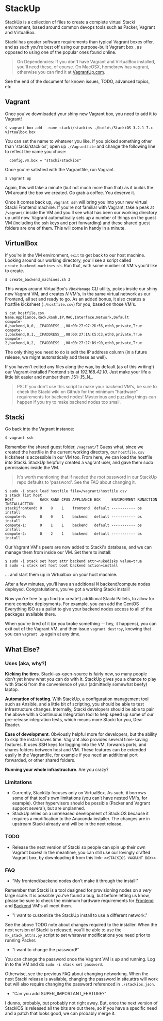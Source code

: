 # StackUp

StackUp is a collection of files to create a complete virtual Stacki environment, based around common devops tools such as Packer, Vagrant and VirtualBox.

Stacki has greater software requirements than typical Vagrant boxes offer, and as such you're best off using our purpose-built Vagrant box <available on S3>, as opposed to using one of the popular ones found online.

> On Dependencies: If you don't have Vagrant and VirtualBox installed, you'll need these, of course.  On MacOSX, homebrew has vagrant, otherwise you can find it at [VagrantUp.com](http://vagrantup.com).

See the end of the document for known issues, TODO, advanced topics, etc.

## Vagrant
Once you've downloaded your shiny new Vagrant box, you need to add it to Vagrant!

    $ vagrant box add --name stacki/stackios ./builds/StackiOS-3.2.1-7.x-virtualbox.box

You can set the name to whatever you like.  If you picked something other than 'stacki/stackios', open up `./Vagrantfile` and change the following line to reflect the name you chose:

      config.vm.box = "stacki/stackios"

Once you're satisfied with the Vagrantfile, run Vagrant.

    $ vagrant up

Again, this will take a minute (but not much more than that) as it builds the VM around the box we created.  Go grab a coffee.  You deserve it.

Once it comes back up, `vagrant ssh` will bring you into your new virtual Stacki Frontend machine.  If you're not familiar with Vagrant, take a peak at `/vagrant/` inside the VM and you'll see what has been our working directory up until now.  Vagrant automatically sets up a number of things on the guest VM (including the ssh keys and port forwarding) and these shared guest folders are one of them.  This will come in handy in a minute.

## VirtualBox
If you're in the VM environment, `exit` to get back to our host machine.  Looking around our working directory, you'll see a script called `create_backend_machines.sh`.  Run that, with some number of VM's you'd like to create.

    $ create_backend_machines.sh 3

This wraps around VirtualBox's `VBoxManage` CLI utility, pokes inside our shiny new Vagrant VM, and creates *N* VM's, in the same virtual network as our Frontend, all set and ready to go.  As an added bonus, it also creates a hostfile kicksheet (`./hostfile.csv`) for you, based on those VM's.

    $ cat hostfile.csv 
    Name,Appliance,Rack,Rank,IP,MAC,Interface,Network,Default
    compute-0,backend,0,0,__IPADDRESS__,08:00:27:97:2D:56,eth0,private,True
    compute-1,backend,0,1,__IPADDRESS__,08:00:27:1A:C5:C3,eth0,private,True
    compute-2,backend,0,2,__IPADDRESS__,08:00:27:27:D9:90,eth0,private,True

The only thing you need to do is edit the IP address column (in a future release, we might automatically add these as well).

If you haven't edited any files along the way, by default (as of this writing!) our Vagrant-installed Frontend sits at _192.168.42.10_.  Just make your life a little bit easier and number them .151-.15_N_.

> PS: If you don't use this script to make your backend VM's, be sure to check the Stacki wiki on Github for the minimum "hardware" requirements for backend nodes!  Mysterious and puzzling things can happen if you try to make backend nodes too small.

## Stacki
Go back into the Vagrant instance:

    $ vagrant ssh

Remember the shared guest folder, `/vagrant/`?  Guess what, since we created the hostfile in the current working directory, our `hostfile.csv` kicksheet is accessible in our VM too.  From here, we can load the hostfile into Stacki.  StackUp helpfully created a vagrant user, and gave them sudo permissions inside the VM.

> It's worth mentioning that if needed the root password in our StackUp repo defaults to 'password'.  See the FAQ about changing it.

    $ sudo -i stack load hostfile file=/vagrant/hostfile.csv
    $ stack list host
    HOST            RACK RANK CPUS APPLIANCE BOX     ENVIRONMENT RUNACTION INSTALLACTION
    stackifrontend: 0    0    1    frontend  default ----------- os        install      
    compute-0:      0    0    1    backend   default ----------- os        install      
    compute-1:      0    1    1    backend   default ----------- os        install      
    compute-2:      0    2    1    backend   default ----------- os        install      

Our Vagrant VM's peers are now added to Stacki's database, and we can manage them from inside our VM.  Set them to install:

    $ sudo -i stack set host attr backend attr=nukedisks value=true
    $ sudo -i stack set host boot backend action=install

... and start them up in Virtualbox on your host machine.

After a few minutes, you'll have an additional _N_ backend/compute nodes deployed.  Congratulations, you've got a working Stacki install!

Now you're free to go find (or create!) additional Stacki Pallets, to allow for more complex deployments.  For example, you can add the CentOS Everything ISO as a pallet to give your backend nodes access to all of the packages available there.

When you're tired of it (or you broke something -- hey, it happens), you can exit out of the Vagrant VM, and then issue `vagrant destroy`, knowing that you can `vagrant up` again at any time.

## What Else?

### Uses (aka, why?)

__Kicking the tires__.  Stacki-as-open-source is fairly new, so many people don't yet know what you can do with it.  StackUp gives you a chance to play with Stacki from the convenience of your (admittedly somewhat beefy) laptop.

__Automation of testing__.  With StackUp, a configuration management tool such as Ansible, and a little bit of scripting, you should be able to test infrastructure changes.  Internally, Stacki developers should be able to pair the above with a Continuous Integration tool to help speed up some of our pre-release integration tests, which means more Stacki for you, Dear Reader.

__Ease of development__.  Obviously helpful more for developers, but the ability to skip the install saves time.  Vagrant also provides several time-saving features.  It uses SSH keys for logging into the VM, forwards ports, and shares folders between host and VM.  These features can be extended easily in the Vagrantfile, for example if you need an additional port forwarded, or other shared folders.

__Running your whole infrastructure__.  Are you crazy?


### Limitations

* Currently, StackUp focuses only on VirtualBox.  As such, it borrows some of that tool's own limitations (you can't have nested VM's, for example).  Other hypervisors should be possible (Packer and Vagrant support several), but are unplanned.
* StackUp relies on a unreleased development of StackiOS because it requires a modification to the Anaconda installer.  The changes are in upstream Stacki already and will be in the next release.

### TODO

* Release the next version of Stacki so people can spin up their own Vagrant boxes!  In the meantime, you can still use our lovingly crafted Vagrant box, by downloading it from this link: `<<STACKIOS VAGRANT BOX>>`

### FAQ

* "My frontend/backend nodes don't make it through the install."

Remember that Stacki is a tool designed for provisioning nodes on a *very* large scale.  It is possible you've found a bug, but before letting us know, please be sure to check the minimum hardware requirements for [Frontend](https://github.com/StackIQ/stacki/wiki/Frontend-Installation#requirements) and [Backend](https://github.com/StackIQ/stacki/wiki/Backend-Installation#requirements) VM's all meet them.

* "I want to customize the StackUp install to use a different network."

See the above TODO note about changes required to the installer.  When the next version of Stacki is released, you'll be able to use the `mk_stack_attrs.py` script to set whatever modifications you need prior to running Packer.

* "I want to change the password!"

You can change the password once the Vagrant VM is up and running.  Log in to the VM and do `sudo -i stack set password`.

Otherwise, see the previous FAQ about changing networking.  When the next Stacki release is available, changing the password in site.attrs will work but will also require changing the password referenced in `./stackios.json`.

* "Can you add SUPER\_IMPORTANT\_FEATURE?"

I dunno, probably, but probably not right away.  But, once the next version of StackiOS is released all the bits are out there, so if you have a specific need and a patch that looks good, we can probably merge it.